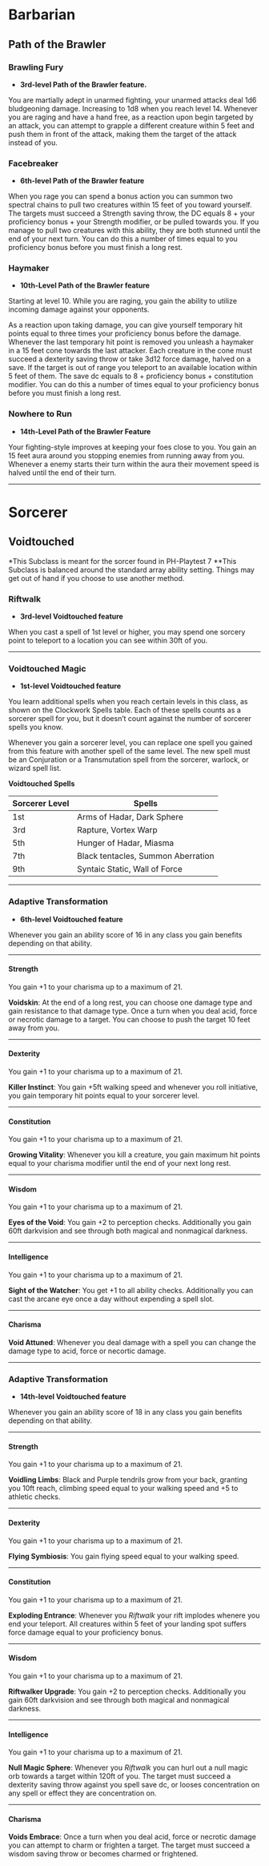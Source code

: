 # Barbarian

## Path of the Brawler

### Brawling Fury
- **3rd-level Path of the Brawler feature.**

You are martially adept in unarmed fighting, your unarmed attacks deal 1d6 bludgeoning damage. Increasing to 1d8 when you reach level 14. 
Whenever you are raging and have a hand free, as a reaction upon begin targeted by an attack, you can attempt to grapple a different creature within 5 feet and push them in front of the attack, making them the target of the attack instead of you. 

### Facebreaker
- **6th-level Path of the Brawler feature**

When you rage you can spend a bonus action you can summon two spectral chains to pull two creatures within 15 feet of you toward yourself. The targets must succeed a Strength saving throw, the DC equals 8 + your proficiency bonus + your Strength modifier, or be pulled towards you. If you manage to pull two creatures with this ability, they are both stunned until the end of your next turn. You can do this a number of times equal to you proficiency bonus before you must finish a long rest. 

### Haymaker
- **10th-Level Path of the Brawler feature**

Starting at level 10. While you are raging, you gain the ability to utilize incoming damage against your opponents.

As a reaction upon taking damage, you can give yourself temporary hit points equal to three times your proficiency bonus before the damage. Whenever the last temporary hit point is removed you unleash a haymaker in a 15 feet cone towards the last attacker. Each creature in the cone must succeed a dexterity saving throw or take 3d12 force damage, halved on a save. If the target is out of range you teleport to an available location within 5 feet of them. The save dc equals to 8 + proficiency bonus + constitution modifier. You can do this a number of times equal to your proficiency bonus before you must finish a long rest. 

### Nowhere to Run
- **14th-Level Path of the Brawler Feature**

Your fighting-style improves at keeping your foes close to you. You gain an 15 feet aura around you stopping enemies from running away from you. Whenever a enemy starts their turn within the aura their movement speed is halved until the end of their turn. 

---

# Sorcerer

## Voidtouched

*This Subclass is meant for the sorcer found in PH-Playtest 7
**This Subclass is balanced around the standard array ability setting. Things may get out of hand if you choose to use another method.

### Riftwalk
- **3rd-level Voidtouched feature**

When you cast a spell of 1st level or higher, you may spend one sorcery point to teleport to a location you can see within 30ft of you. 

---

### Voidtouched Magic
- **1st-level Voidtouched feature**

You learn additional spells when you reach certain levels in this class, as shown on the Clockwork Spells table. Each of these spells counts as a sorcerer spell for you, but it doesn’t count against the number of sorcerer spells you know.

Whenever you gain a sorcerer level, you can replace one spell you gained from this feature with another spell of the same level. The new spell must be an Conjuration or a Transmutation spell from the sorcerer, warlock, or wizard spell list.

**Voidtouched Spells**

|Sorcerer Level|Spells|
|---|---|
|1st|Arms of Hadar, Dark Sphere|
|3rd|Rapture, Vortex Warp|
|5th|Hunger of Hadar, Miasma|
|7th|Black tentacles, Summon Aberration|
|9th|Syntaic Static, Wall of Force|

---

### Adaptive Transformation
- **6th-level Voidtouched feature**

Whenever you gain an ability score of 16 in any class you gain benefits depending on that ability. 

---

#### **Strength**
You gain +1 to your charisma up to a maximum of 21. 

**Voidskin**: At the end of a long rest, you can choose one damage type and gain resistance to that damage type. Once a turn when you deal acid, force or necrotic damage to a target. You can choose to push the target 10 feet away from you.

---

#### **Dexterity**
You gain +1 to your charisma up to a maximum of 21. 

**Killer Instinct**: You gain +5ft walking speed and whenever you roll initiative, you gain temporary hit points equal to your sorcerer level.

---

#### **Constitution**
You gain +1 to your charisma up to a maximum of 21.  

**Growing Vitality**: Whenever you kill a creature, you gain maximum hit points equal to your charisma modifier until the end of your next long rest.

---

#### **Wisdom**
You gain +1 to your charisma up to a maximum of 21. 

**Eyes of the Void**: You gain +2 to perception checks. Additionally you gain 60ft darkvision and see through both magical and nonmagical darkness.

---

#### **Intelligence**
You gain +1 to your charisma up to a maximum of 21. 

**Sight of the Watcher**: You get +1 to all ability checks. Additionally you can cast the arcane eye once a day without expending a spell slot.

---

#### **Charisma**

**Void Attuned**: Whenever you deal damage with a spell you can change the damage type to acid, force or necortic damage. 

---

### Adaptive Transformation
- **14th-level Voidtouched feature**

Whenever you gain an ability score of 18 in any class you gain benefits depending on that ability. 

---

#### **Strength**
You gain +1 to your charisma up to a maximum of 21. 

**Voidling Limbs**: Black and Purple tendrils grow from your back, granting you 10ft reach, climbing speed equal to your walking speed and +5 to athletic checks. 

---

#### **Dexterity**
You gain +1 to your charisma up to a maximum of 21. 

**Flying Symbiosis**: You gain flying speed equal to your walking speed.

---

#### **Constitution**
You gain +1 to your charisma up to a maximum of 21.  

**Exploding Entrance**: Whenever you _Riftwalk_ your rift implodes whenere you end your teleport. All creatures within 5 feet of your landing spot suffers force damage equal to your proficiency bonus.

---

#### **Wisdom**
You gain +1 to your charisma up to a maximum of 21. 

**Riftwalker Upgrade**: You gain +2 to perception checks. Additionally you gain 60ft darkvision and see through both magical and nonmagical darkness.

---

#### **Intelligence**
You gain +1 to your charisma up to a maximum of 21. 

**Null Magic Sphere**: Whenever you _Riftwalk_ you can hurl out a null magic orb towards a target within 120ft of you. The target must succeed a dexterity saving throw against you spell save dc, or looses concentration on any spell or effect they are concentration on. 

---

#### **Charisma**

**Voids Embrace**: Once a turn when you deal acid, force or necrotic damage you can attempt to charm or frighten a target. The target must succeed a wisdom saving throw or becomes charmed or frightened. 
